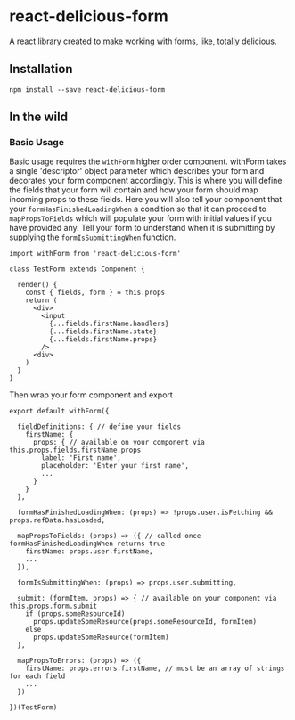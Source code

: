# react-delicious-form
A react library created to make working with forms, like, totally delicious.

## Installation

`npm install --save react-delicious-form`

## In the wild

### Basic Usage

Basic usage requires the `withForm` higher order component. withForm takes a single 'descriptor' object parameter which describes your form and decorates your form component accordingly. This is where you will define the fields that your form will contain and how your form should map incoming props to these fields. Here you will also tell your component that your `formHasFinishedLoadingWhen` a condition so that it can proceed to `mapPropsToFields` which will populate your form with initial values if you have provided any. Tell your form to understand when it is submitting by supplying the `formIsSubmittingWhen` function. 

```
import withForm from 'react-delicious-form'

class TestForm extends Component {

  render() {
    const { fields, form } = this.props
    return (
      <div>
        <input
          {...fields.firstName.handlers}
          {...fields.firstName.state}
          {...fields.firstName.props}
        />
      <div>
    )
  }
}
```

Then wrap your form component and export

```
export default withForm({

  fieldDefinitions: { // define your fields
    firstName: {
      props: { // available on your component via this.props.fields.firstName.props
        label: 'First name',
        placeholder: 'Enter your first name',
        ...
      }
    }
  },

  formHasFinishedLoadingWhen: (props) => !props.user.isFetching && props.refData.hasLoaded,

  mapPropsToFields: (props) => ({ // called once formHasFinishedLoadingWhen returns true
    firstName: props.user.firstName,
    ...
  }),

  formIsSubmittingWhen: (props) => props.user.submitting,

  submit: (formItem, props) => { // available on your component via this.props.form.submit
    if (props.someResourceId)
      props.updateSomeResource(props.someResourceId, formItem)
    else
      props.updateSomeResource(formItem)
  },

  mapPropsToErrors: (props) => ({
    firstName: props.errors.firstName, // must be an array of strings for each field
    ...
  })

})(TestForm)
```
